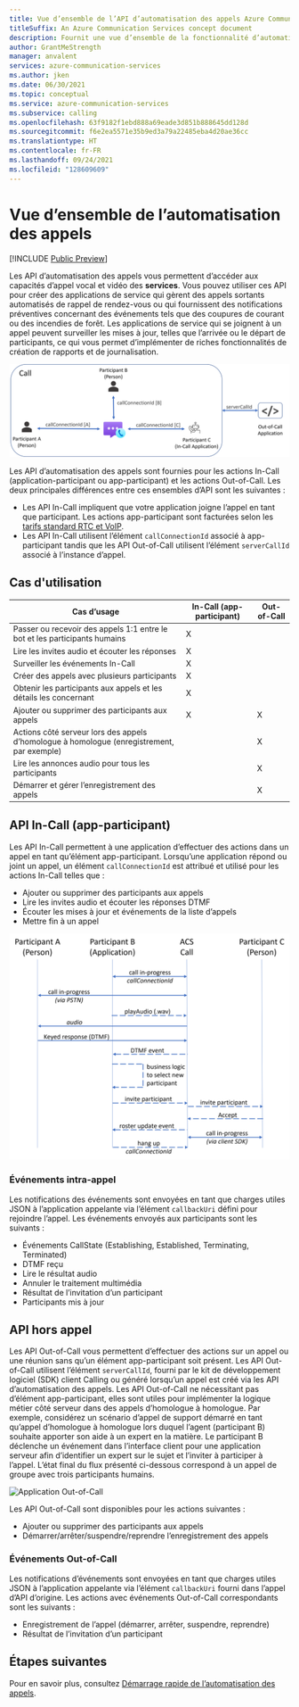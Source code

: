 ```yaml
---
title: Vue d’ensemble de l’API d’automatisation des appels Azure Communication Services
titleSuffix: An Azure Communication Services concept document
description: Fournit une vue d’ensemble de la fonctionnalité d’automatisation des appels et des API associées.
author: GrantMeStrength
manager: anvalent
services: azure-communication-services
ms.author: jken
ms.date: 06/30/2021
ms.topic: conceptual
ms.service: azure-communication-services
ms.subservice: calling
ms.openlocfilehash: 63f9182f1ebd888a69eade3d851b888645dd128d
ms.sourcegitcommit: f6e2ea5571e35b9ed3a79a22485eba4d20ae36cc
ms.translationtype: HT
ms.contentlocale: fr-FR
ms.lasthandoff: 09/24/2021
ms.locfileid: "128609609"
---
```

# <a name="call-automation-overview"></a>Vue d’ensemble de l’automatisation des appels

[!INCLUDE [Public Preview](../../includes/public-preview-include-document.md)]

Les API d’automatisation des appels vous permettent d’accéder aux capacités d’appel vocal et vidéo des **services**. Vous pouvez utiliser ces API pour créer des applications de service qui gèrent des appels sortants automatisés de rappel de rendez-vous ou qui fournissent des notifications préventives concernant des événements tels que des coupures de courant ou des incendies de forêt. Les applications de service qui se joignent à un appel peuvent surveiller les mises à jour, telles que l’arrivée ou le départ de participants, ce qui vous permet d’implémenter de riches fonctionnalités de création de rapports et de journalisation.

![Applications In-Call et Out-of-Call](../media/call-automation-apps.png)

Les API d’automatisation des appels sont fournies pour les actions In-Call (application-participant ou app-participant) et les actions Out-of-Call. Les deux principales différences entre ces ensembles d’API sont les suivantes :
- Les API In-Call impliquent que votre application joigne l’appel en tant que participant. Les actions app-participant sont facturées selon les [tarifs standard RTC et VoIP](https://azure.microsoft.com/pricing/details/communication-services/).
- Les API In-Call utilisent l’élément `callConnectionId` associé à app-participant tandis que les API Out-of-Call utilisent l’élément `serverCallId` associé à l’instance d’appel. 

## <a name="use-cases"></a>Cas d'utilisation
| Cas d’usage                                                       | In-Call (app-participant) | Out-of-Call   |
| ---------------------------------------------------------------| ------------------------- | ------------- |
| Passer ou recevoir des appels 1:1 entre le bot et les participants humains  | X                         |               |
| Lire les invites audio et écouter les réponses                    | X                         |               |
| Surveiller les événements In-Call                                         | X                         |               |
| Créer des appels avec plusieurs participants                        | X                         |               |
| Obtenir les participants aux appels et les détails les concernant                  | X                         |               |
| Ajouter ou supprimer des participants aux appels                                | X                         | X             |
| Actions côté serveur lors des appels d’homologue à homologue (enregistrement, par exemple)     |                           | X             |
| Lire les annonces audio pour tous les participants                   |                           | X             |
| Démarrer et gérer l’enregistrement des appels                                |                           | X             |

## <a name="in-call-app-participant-apis"></a>API In-Call (app-participant)

Les API In-Call permettent à une application d’effectuer des actions dans un appel en tant qu’élément app-participant. Lorsqu’une application répond ou joint un appel, un élément `callConnectionId` est attribué et utilisé pour les actions In-Call telles que :
- Ajouter ou supprimer des participants aux appels
- Lire les invites audio et écouter les réponses DTMF
- Écouter les mises à jour et événements de la liste d’appels
- Mettre fin à un appel

![Application In-Call](../media/call-automation-in-call.png)

### <a name="in-call-events"></a>Événements intra-appel
Les notifications des événements sont envoyées en tant que charges utiles JSON à l’application appelante via l’élément `callbackUri` défini pour rejoindre l’appel. Les événements envoyés aux participants sont les suivants :
- Événements CallState (Establishing, Established, Terminating, Terminated)
- DTMF reçu
- Lire le résultat audio
- Annuler le traitement multimédia
- Résultat de l’invitation d’un participant
- Participants mis à jour

## <a name="out-of-call-apis"></a>API hors appel
Les API Out-of-Call vous permettent d’effectuer des actions sur un appel ou une réunion sans qu’un élément app-participant soit présent. Les API Out-of-Call utilisent l’élément `serverCallId`, fourni par le kit de développement logiciel (SDK) client Calling ou généré lorsqu’un appel est créé via les API d’automatisation des appels. Les API Out-of-Call ne nécessitant pas d’élément app-participant, elles sont utiles pour implémenter la logique métier côté serveur dans des appels d’homologue à homologue. Par exemple, considérez un scénario d’appel de support démarré en tant qu’appel d’homologue à homologue lors duquel l’agent (participant B) souhaite apporter son aide à un expert en la matière. Le participant B déclenche un événement dans l’interface client pour une application serveur afin d’identifier un expert sur le sujet et l’inviter à participer à l’appel. L’état final du flux présenté ci-dessous correspond à un appel de groupe avec trois participants humains.

![Application Out-of-Call](../media/call-automation-out-of-call.png)

Les API Out-of-Call sont disponibles pour les actions suivantes :
- Ajouter ou supprimer des participants aux appels
- Démarrer/arrêter/suspendre/reprendre l’enregistrement des appels
                                                       
### <a name="out-of-call-events"></a>Événements Out-of-Call
Les notifications d’événements sont envoyées en tant que charges utiles JSON à l’application appelante via l’élément `callbackUri` fourni dans l’appel d’API d’origine. Les actions avec événements Out-of-Call correspondants sont les suivants :
- Enregistrement de l’appel (démarrer, arrêter, suspendre, reprendre)
- Résultat de l’invitation d’un participant

## <a name="next-steps"></a>Étapes suivantes
Pour en savoir plus, consultez [Démarrage rapide de l’automatisation des appels](../../quickstarts/voice-video-calling/call-automation-api-sample.md).
